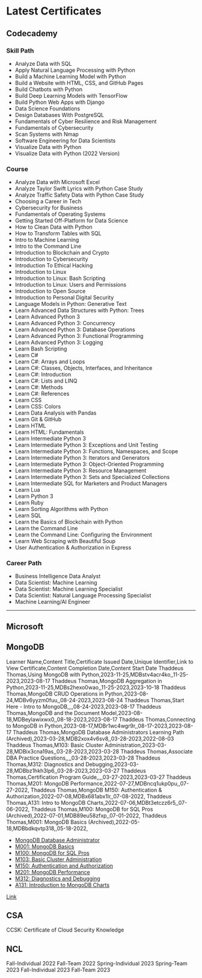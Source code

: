 # Latest Certificates

## Codecademy

### Skill Path

- Analyze Data with SQL
- Apply Natural Language Processing with Python
- Build a Machine Learning Model with Python
- Build a Website with HTML, CSS, and GitHub Pages
- Build Chatbots with Python
- Build Deep Learning Models with TensorFlow
- Build Python Web Apps with Django
- Data Science Foundations
- Design Databases With PostgreSQL
- Fundamentals of Cyber Resilience and Risk Management
- Fundamentals of Cybersecurity
- Scan Systems with Nmap
- Software Engineering for Data Scientists
- Visualize Data with Python
- Visualize Data with Python (2022 Version)

### Course

- Analyze Data with Microsoft Excel
- Analyze Taylor Swift Lyrics with Python Case Study
- Analyze Traffic Safety Data with Python Case Study
- Choosing a Career in Tech
- Cybersecurity for Business
- Fundamentals of Operating Systems
- Getting Started Off-Platform for Data Science
- How to Clean Data with Python
- How to Transform Tables with SQL
- Intro to Machine Learning
- Intro to the Command Line
- Introduction to Blockchain and Crypto
- Introduction to Cybersecurity
- Introduction To Ethical Hacking
- Introduction to Linux
- Introduction to Linux: Bash Scripting
- Introduction to Linux: Users and Permissions
- Introduction to Open Source
- Introduction to Personal Digital Security
- Language Models in Python: Generative Text
- Learn Advanced Data Structures with Python: Trees
- Learn Advanced Python 3
- Learn Advanced Python 3: Concurrency
- Learn Advanced Python 3: Database Operations
- Learn Advanced Python 3: Functional Programming
- Learn Advanced Python 3: Logging
- Learn Bash Scripting
- Learn C#
- Learn C#: Arrays and Loops
- Learn C#: Classes, Objects, Interfaces, and Inheritance
- Learn C#: Introduction
- Learn C#: Lists and LINQ
- Learn C#: Methods
- Learn C#: References
- Learn CSS
- Learn CSS: Colors
- Learn Data Analysis with Pandas
- Learn Git & GitHub
- Learn HTML
- Learn HTML: Fundamentals
- Learn Intermediate Python 3
- Learn Intermediate Python 3: Exceptions and Unit Testing
- Learn Intermediate Python 3: Functions, Namespaces, and Scope
- Learn Intermediate Python 3: Iterators and Generators
- Learn Intermediate Python 3: Object-Oriented Programming
- Learn Intermediate Python 3: Resource Management
- Learn Intermediate Python 3: Sets and Specialized Collections
- Learn Intermediate SQL for Marketers and Product Managers
- Learn Lua
- Learn Python 3
- Learn Ruby
- Learn Sorting Algorithms with Python
- Learn SQL
- Learn the Basics of Blockchain with Python
- Learn the Command Line
- Learn the Command Line: Configuring the Environment
- Learn Web Scraping with Beautiful Soup
- User Authentication & Authorization in Express

### Career Path

- Business Intelligence Data Analyst
- Data Scientist: Machine Learning
- Data Scientist: Machine Learning Specialist
- Data Scientist: Natural Language Processing Specialist
- Machine Learning/AI Engineer

---

## Microsoft



## MongoDB

Learner Name,Content Title,Certificate Issued Date,Unique Identifier,Link to View Certificate,Content Completion Date,Content Start Date
Thaddeus Thomas,Using MongoDB with Python,2023-11-25,MDBstv4acr4ko,,11-25-2023,2023-08-17
Thaddeus Thomas,MongoDB Aggregation in Python,2023-11-25,MDBs2hexo0wao,,11-25-2023,2023-10-18
Thaddeus Thomas,MongoDB CRUD Operations in Python,2023-08-24,MDBv6yyzm0fuu,,08-24-2023,2023-08-24
Thaddeus Thomas,Start Here - Intro to MongoDB,,,,08-24-2023,2023-08-17
Thaddeus Thomas,MongoDB and the Document Model,2023-08-18,MDBeylawixwx0,,08-18-2023,2023-08-17
Thaddeus Thomas,Connecting to MongoDB in Python,2023-08-17,MDBr1wc4wgr9r,,08-17-2023,2023-08-17
Thaddeus Thomas,MongoDB Database Administrators Learning Path (Archived),2023-03-28,MDB2xox4v6sv8,,03-28-2023,2022-08-03
Thaddeus Thomas,M103: Basic Cluster Administration,2023-03-28,MDBix3cna19as,,03-28-2023,2023-03-28
Thaddeus Thomas,Associate DBA Practice Questions,,,,03-28-2023,2023-03-28
Thaddeus Thomas,M312: Diagnostics and Debugging,2023-03-28,MDBbz1hkh3lp6,,03-28-2023,2023-03-27
Thaddeus Thomas,Certification Program Guide,,,,03-27-2023,2023-03-27
Thaddeus Thomas,M201: MongoDB Performance,2022-07-27,MDBncq1ukp0pu,,07-27-2022,
Thaddeus Thomas,MongoDB M150: Authentication & Authorization,2022-07-08,MDBx681abx1lr,,07-08-2022,
Thaddeus Thomas,A131: Intro to MongoDB Charts,2022-07-06,MDBt3etczz6r5,,07-06-2022,
Thaddeus Thomas,M100: MongoDB for SQL Pros (Archived),2022-07-01,MDB89eu58zfxp,,07-01-2022,
Thaddeus Thomas,M001: MongoDB Basics (Archived),2022-05-18,MDBbdkqvtp318,,05-18-2022,

- [MongoDB Database Administrator](~/Certs/MongoDB/thaddeus-thomas-1c5c22fd-d207-4c03-b765-17d1cee3b720-certificate.pdf)
- [M001: MongoDB Basics](~/Certs/MongoDB/thaddeus-thomas-5bab5738-01ca-50e4-9d1e-3f3ce554f6c6-certificate.pdf)
- [M100: MongoDB for SQL Pros](~/Certs/MongoDB/thaddeus-thomas-7b4aa7d3-ceee-5af9-be7d-a1612d009bc1-certificate.pdf)
- [M103: Basic Cluster Administration](~/Certs/MongoDB/thaddeus-thomas-968cae3a-5f54-416d-8d72-5bebee7f5197-certificate.pdf)
- [M150: Authentication and Authorization](~/Certs/MongoDB/thaddeus-thomas-10e93bd3-39a4-5a63-b4a7-4737f0e3d023-certificate.pdf)
- [M201: MongoDB Performance](~/Certs/MongoDB/thaddeus-thomas-3be8b854-c09b-5173-b191-ab66d023b3d6-certificate.pdf)
- [M312: Diagnostics and Debugging](~/Certs/MongoDB/thaddeus-thomas-7942f06c-5cfb-4709-8025-b779f6f0566e-certificate.pdf)
- [A131: Introduction to MongoDB Charts](~/Certs/MongoDB/thaddeus-thomas-cee80ef1-1267-5b97-a8bb-74dcaeced909-certificate.pdf)

[Link](https://university.mongodb.com/)

## CSA

CCSK: Certificate of Cloud Security Knowledge

## NCL

Fall-Individual 2022
Fall-Team 2022
Spring-Individual 2023
Spring-Team 2023
Fall-Individual 2023
Fall-Team 2023
